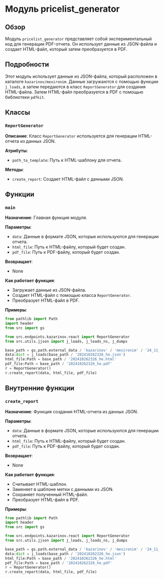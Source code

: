# Модуль pricelist_generator

## Обзор

Модуль `pricelist_generator`  представляет собой экспериментальный код для генерации PDF-отчета.  Он использует данные из JSON-файла и создает HTML-файл, который затем преобразуется в PDF.

## Подробности

Этот модуль использует данные из JSON-файла, который расположен в каталоге `kazarinov/mexironim`. Данные загружаются с помощью функции `j_loads`, а затем передаются в класс `ReportGenerator` для создания HTML-файла. Затем HTML-файл преобразуется в PDF с помощью библиотеки `pdfkit`.

## Классы

### `ReportGenerator`

**Описание**:  Класс `ReportGenerator` используется для генерации HTML-отчета из данных JSON.

**Атрибуты**:

- `path_to_template`: Путь к HTML-шаблону для отчета.

**Методы**:

- `create_report`: Создает HTML-файл с данными JSON.

## Функции

### `main`

**Назначение**:  Главная функция модуля.

**Параметры**:

- `data`: Данные в формате JSON, которые используются для генерации отчета.
- `html_file`: Путь к HTML-файлу, который будет создан.
- `pdf_file`: Путь к PDF-файлу, который будет создан.

**Возвращает**:

- None

**Как работает функция**:

- Загружает данные из JSON-файла.
- Создает HTML-файл с помощью класса `ReportGenerator`.
- Преобразует HTML-файл в PDF.

**Примеры**:

```python
from pathlib import Path
import header
from src import gs

from src.endpoints.kazarinov.react import ReportGenerator
from src.utils.jjson import j_loads, j_loads_ns, j_dumps

base_path = gs.path.external_data / 'kazarinov' / 'mexironim' / '24_11_24_05_29_40_543'
data:dict = j_loads(base_path / '202410262326_he.json')
html_file:Path = base_path / '202410262326_he.html' 
pdf_file:Path = base_path / '202410262326_he.pdf' 
r = ReportGenerator()
r.create_report(data, html_file, pdf_file)
```

## Внутренние функции

### `create_report`

**Назначение**:  Функция создания HTML-отчета из данных JSON.

**Параметры**:

- `data`: Данные в формате JSON, которые используются для генерации отчета.
- `html_file`: Путь к HTML-файлу, который будет создан.
- `pdf_file`: Путь к PDF-файлу, который будет создан.

**Возвращает**:

- None

**Как работает функция**:

- Считывает HTML-шаблон.
- Заменяет в шаблоне  метки с данными из JSON.
- Сохраняет полученный HTML-файл.
- Преобразует HTML-файл в PDF.

**Примеры**:

```python
from pathlib import Path
import header
from src import gs

from src.endpoints.kazarinov.react import ReportGenerator
from src.utils.jjson import j_loads, j_loads_ns, j_dumps

base_path = gs.path.external_data / 'kazarinov' / 'mexironim' / '24_11_24_05_29_40_543'
data:dict = j_loads(base_path / '202410262326_he.json')
html_file:Path = base_path / '202410262326_he.html' 
pdf_file:Path = base_path / '202410262326_he.pdf' 
r = ReportGenerator()
r.create_report(data, html_file, pdf_file)